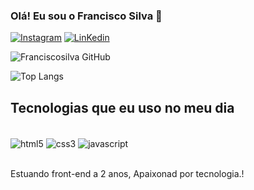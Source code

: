 ### Olá! Eu sou o Francisco Silva 👋

[![Instagram](https://img.shields.io/badge/Instagram-E4405F?style=for-the-badge&logo=instagram&logoColor=white)](https://www.instagram.com/raheem_corleone/)
[![LinKedin](https://img.shields.io/badge/LinkedIn-0077B5?style=for-the-badge&logo=linkedin&logoColor=white)](www.linkedin.com/in/francisco-oliveira2004)

![Franciscosilva  GitHub](https://github-readme-stats.vercel.app/api?username=francisco&show_icons=true&theme=drakula)

![Top Langs](https://github-readme-stats.vercel.app/api/top-langs/?username=francisco&langs_count=8)

## Tecnologias que eu uso no meu dia

<div style="display_block"><br/>
  <img align="center" alt="html5" src="https://img.shields.io/badge/HTML-239120?style=for-the-badge&logo=html5&logoColor=white" />
  <img align="center" alt="css3" src="https://img.shields.io/badge/CSS3-1572B6?style=for-the-badge&logo=css3&logoColor=white"  />
  <img align="center" alt="javascript" src="https://img.shields.io/badge/JavaScript-F7DF1E?style=for-the-badge&logo=javascript&logoColor=black"  />
</div><br/>

Estuando front-end a 2 anos, Apaixonad por tecnologia.!

